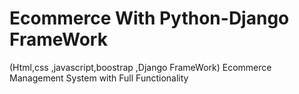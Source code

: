 # Ecommerce With Python-Django FrameWork 
(Html,css ,javascript,boostrap ,Django FrameWork) 
Ecommerce Management System with Full Functionality
